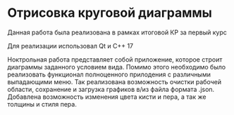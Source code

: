 # Отрисовка круговой диаграммы

Данная работа была реализована в рамках итоговой КР за первый курс

Для реализации использовал Qt и C++ 17

Ноктрольная работа представляет собой приложение, которое строит диаграммы заданного условием вида. Помимо этого необходимо было реализовать функционал полноценного прилодения с различными выпадающими меню. Так реализована возможность очистки рабочей области, сохранение и загрузка графиков в/из файла формата .json.
Добавлена возможность изменения цвета кисти и пера, а так же толщины и стиля пера. 
